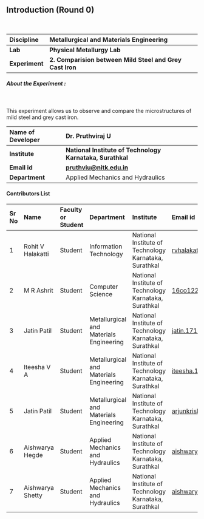 ## Introduction (Round 0)

<br>

<b>Discipline | <b>Metallurgical and Materials Engineering
:--|:--|
<b> Lab | <b> Physical Metallurgy Lab
<b> Experiment|     <b> 2. Comparision between Mild Steel and Grey Cast Iron

<h5> About the Experiment : </h5> <br>

This experiment allows us to observe and compare the microstructures of mild steel and grey cast iron.   

<b>Name of Developer | <b> Dr. Pruthviraj U
:--|:--|
<b> Institute | <b> National Institute of Technology Karnataka, Surathkal
<b> Email id|     <b> pruthviu@nitk.edu.in
<b> Department | Applied Mechanics and Hydraulics

#### Contributors List

Sr No | Name | Faculty or Student | Department| Institute | Email id
:--|:--|:--|:--|:--|:--|
1 | Rohit V Halakatti | Student | Information Technology | National Institute of Technology Karnataka, Surathkal | rvhalakatti123@gmail.com
2 | M R Ashrit | Student | Computer Science | National Institute of Technology Karnataka, Surathkal |16co122.ashrit@nitk.edu.in
3 | Jatin Patil | Student | Metallurgical and Materials Engineering | National Institute of Technology Karnataka, Surathkal |jatin.171mt017@nitk.edu.in
4 | Iteesha V A | Student | Metallurgical and Materials Engineering | National Institute of Technology Karnataka, Surathkal |iteesha.171mt016@nitk.edu.in
5 | Jatin Patil | Student | Metallurgical and Materials Engineering | National Institute of Technology Karnataka, Surathkal |arjunkrishna.171mt005@nitk.edu.in
6 | Aishwarya Hegde | Student | Applied Mechanics and Hydraulics | National Institute of Technology Karnataka, Surathkal |aishwaryahegde29@gmail.com
7 | Aishwarya Shetty | Student | Applied Mechanics and Hydraulics | National Institute of Technology Karnataka, Surathkal |aishwarya.shetty1995@gmail.com
